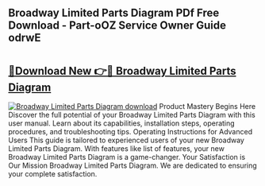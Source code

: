 ## Broadway Limited Parts Diagram PDf Free Download - Part-oOZ Service Owner Guide odrwE

# <h2><a href="http://dfriie.blite.top/?on=Broadway+Limited+Parts+Diagram">🔗Download New 👉🔴 Broadway Limited Parts Diagram</a></h2>

[![Broadway Limited Parts Diagram download](https://i.imgur.com/lujVjoI.png)](http://dfriie.blite.top/?on=Broadway+Limited+Parts+Diagram)
Product Mastery Begins Here Discover the full potential of your Broadway Limited Parts Diagram with this user manual. Learn about its capabilities, installation steps, operating procedures, and troubleshooting tips. Operating Instructions for Advanced Users This guide is tailored to experienced users of your new Broadway Limited Parts Diagram. With features like list of features, your new Broadway Limited Parts Diagram is a game-changer. Your Satisfaction is Our Mission Broadway Limited Parts Diagram. We are dedicated to ensuring your complete satisfaction.
